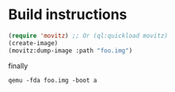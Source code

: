 # Build instructions

```lisp
(require 'movitz) ;; Or (ql:quickload movitz)
(create-image)
(movitz:dump-image :path "foo.img")
```

finally
```
qemu -fda foo.img -boot a
```
